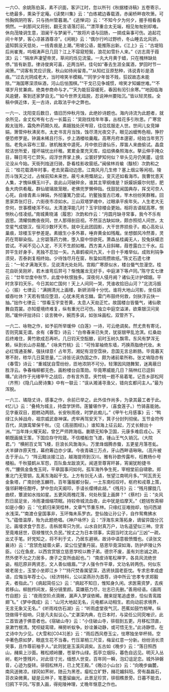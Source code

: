<!-- { "loadSidebar": true } -->
一六○、余姚陈伯英，素不识面，客沪江时，忽以所刊《秋据楼诗稿》五卷寄示，七绝最多，熏染于定庵。《读樊川集》云：“白练裙边春载酒，赤阑桥畔夜吹箫。可怜胸佩阴符客，只与扬州管暮潮。”《逃惮词》云：“不知今夕为何夕，握手相看各惘然。一刹那间又将别，翻无言语落灯前。”“漂萍重合太无端，相见匆匆别却难。休向茂陵诇生意，泪阑干与梦阑干。”“故将片语与回肠，一掷成枭事可伤。追起花间十年梦，客心凉甚酒尊凉”。《闲眺》云：“偶尔行吟过野桥，冬山睡去北风骄。遥知鹊没天低处，一线青痕是上潮。”用坡公语，能推陈出新。《江上》云：“古堤陷后尚崔嵬，呜咽涛声日几回？江上不容窥短鬓，浪花如雪扑人来。”《访志周于葭滨》云：“隔岸声凄望帝灵，草间的烁见流萤。一丸大月黄于蜡，只在槐林缺处停。”皆有新意。律诗俊爽可喜，近两当轩。佳句如“春去生涯全属酒，梦回时节一闻箫。”“词客有灵应识我，秋山如待尚留青。”“从知红豆原愁种，讳说青衫是酒痕。”“过去光阴成老大，当时啼笑半模糊。”“同学少年皆不贱，狂奴故态未能除。”“海国寒深须纵酒，河山后怯围棋。”“干戈已见争城惯，啼笑才知媚世难。”“不堪岁月贫兼病，绝类参商命与才。”“天为能狂容缓死，春因有闰引余寒。”“地因临海风逾健，客到还家梦自无。”“如今世界无瓯脱，忍说神州要陆沉。”皆以轻灵胜。全稿中俱近体，无一古诗，此取法乎中之弊也。

一六一、沈阳变后数日，值旧历仲秋月蚀，此绝妙诗题也。海内诗流为此题者，就余所见，金丈松岑有七古一长篇云：“吴刚伐桂年年事，丛桂花多引秋思。广寒宫殿太珑玲，霜免杵药期久视。素娥独处厌岑寂，往往炫服走人世。世间儿女竞婵娟，箫管仲秋沸吴市。太史书言月当蚀，蚀尽清光夜交子。眼见凶蟆怖色相，狰狞便恐修罗是。钟漏未稀且行乐，步上酒楼啖羹胾。高寒月府本邃密，经始当年劳万指。老免从容布三窟，骇机触发中逵死。月中依旧谱仙乐，厚笛人来曲偷试。晶盘皎洁世所爱，撞坏端忧出纤稚。累累金栗充天库，焰焰佛桑照海水。拏云伸手掩众目，鞾日弯弓亡羿矢。阎浮世界掌上换，尘寰好梦知何似？举头见月仍笑靥，诅信沦没从今始。天街列烛送归骑，卧看桂影收窗纸。”闽侯林肖蝓（黻桢）次韵和之云：“桂花载酒年时事，老去吴霜动边思。江南风月几生修？塞上烟尘等闲视。陵历斗蚀天之过，占候前知未来世。蔽亏未用慨胡尘，变灭还如看海市。我曹忧患天人集，才愧纵横玉川子。哀此山河破碎余，谁其主宰纲维是？妖嫫妖嫫尔何怒，肥鱼大肉供肴胾。群仙玻璃故笼眼，老佛兜罗懒伸指。伐鼓犹闻国典存，挥戈可奈人心死。自缘青素斗婵娟，外彻藩篱乃尝试。钓鳘独茧古已难，竿木纷纷笑群稚。回思家弄张灯日，六街夜市凉如水。三山双塔梦魂中，过眼承平疾年矢。人生老大无奈何，世事模棱浑不似。太清渣滓能几时？玉宇琼楼会更始。相将吉语赋高寒，恻恻秋心怪凌纸。”南城黄晓浦（履思）次韵和作云：“月圆月缺寻常事，我今不乐有遐思。清耀倘教夜夜同，世人那得剖目视。不然亘古缺如玦，颇亦照彻人间世。太空星气成银汉，恒河沙数环天市。就中无此团园影，大干世界损些子。痴心高处认巢痕，琼楼玉宇参差是。素娥生小多外慕，唾弃黄金如残胾。坐想御风冷然善，灵药在笥聊染指。上穷碧落药力微，堕入窟中惊欲死。萧森丛桂阗无人，狡兔妖蟆恣尝试。不闻不见心入定，不灭不生颜如稚。西方美人目斜睇，葭苍露白三千水。后羿平生好身手，羌独不忍加一矢。九皋鹤唳间九天，十目十手难举似。成败利钝争须臾，否泰剥复相终始。少待蚀尽月在窗，秋蛩如雨攒故纸。”陈丈石遗七律云：“一轮才满海天东，见说清光处处同。宫殿广寒原似水，楼台蜃气忽漫空。桂花自斫吴刚斧，若木谁弯后羿弓？惭愧屠龙无好手，中庭涕下等卢同。”陈守玄七律云：“廿年廿度中秋节，此度中秋恨独多。深夜何人侵月阙？诸仙无计护嫦娥。平时贪享钧天乐，今日其如亡国何！天上人间同一哭，凭谁收拾旧山河？”北流冯振心（振）七律云：“满拥清光上画楼，新妍消得十分忧。谁将大地山河影，坐任妖蟆吞吐休？天若有情应堕泪，心犹未死肯忘雠。雷门布鼓终何救，剑抉浮云快一抽。”拙作七律云：“惊看玉宇变苍黄，太息人天劫正忙。故国楼台皆蜃气，诸仙歌舞自霓裳。亦知蹙境终难复，纵有重光已可伤。独立中庭空溢涕，欲乘银汉问吴刚。”瑗仲评拙诗曰：谈言微中，婉而多讽，如张垛画松，双管齐下。

一六二、咏物之作，如予前所举瑗仲《白莲》一诗，可云绝调矣。然尤贵有寄讬，否则究属无谓。余有《春雪》诗云：“白帝春来已失灵，犹驱银甲乱沧溟。红桑劫后终难住，黄竹歌成忍再听。几日钧天空酝酿，前时玉树久飘零。东风有梦浑无赖，纵到长山亦易醒。”《咏夹竹桃》云：“可怜翠袖倚东墙，巧换燕脂绝代妆。未必红情通圣解，强扶绿意亻占年芳。湘妃有泪空霑袂，息国无言总断肠。毕竟暮天寒不耐，秾华几日莫思量。”二诗皆讬讽伪国之作，颇为诸前辈所称。张丈墒隐亦有《春雪》诗云：“重城犹自雪纷纷，匝地浓阴不可分。轻薄因风随舞絮，迷离蔽日胜浮云。争春梅柳都无色，画粉楼台自策勋。毕竟寒威能几日？隔林红已逗斜曛。”此诗作于光绪甲午之战后，亦有言外意。夹竹桃一题不易着笔，记吾乡邵松阿（齐熊）《隐几山房诗集》中有一联云：“误从湘浦寻渔父，错向玄都问主人。”最为浑脱。

一六三、璚隐丈诗，感事之作，余前已举之。此外佳作尚多，为录其最工者于此。《忆儿》云：“叠椅为城主，持盘学饼师。莲饕堪作字，（喜食莲子。）竹骑喜能驰。见字垂双目，题糕动两颐。长安秋雨夜，时梦此痴儿。”《甲午七月感事》云：“鸭绿江头掉战舟，祖宗威武奋神谋。虎牢再驾安天下，箕子分封列彻侯。玉节金符传百代，凤旗鸾辇保千秋。（见《高丽图经》。）谁知海上征云起，万丈长鲸出十洲。”“当年烽火耀天起，曾乞严师跨海临。蒯聩无知争卫国，元康多难启戎心。天朝既画擒王策，下国应存守险箴。不信楼船忽飞渡，锺山王气久销沉。（大院君。”）“横舸百丈驾飞楼，巨浪长风渤海头。万里烽烟腾赤蜃，五更星月落苍虬。犬羊肆诈原天性，幕府筹边亦少谋。今夜青磷三万点，牙山西畔语啾啾。（高升被击于牙山。”）“阵云黯淡接江边，越海提师到汉川。雅有孙歆传露布，枉教杨仆号楼船。千秋猿鹤从军怨，百队鱼龙跋浪天。闻道至尊宵旰甚，宵阑犹盼捷书传。”“腰佩金鱼曳玉珂，平章国事问如何。孤军海外争生死，宰相堂前自啸歌。郑重北门无管钥，乱离东海起干戈。上方有剑无人请，怅望江南明月多。”“阿瓦贡无金象塔，广南封绝玉麟符。百年藩服都分裂，一土东南枉叹吁。枢府和戎尊上策，强邻鼾睡任酣呼。梦中忽向天阍叩，手请长缨缚此胡。”《残月》云：“残月朦胧几曲棂，簟波如水烛如星。五更风雨槐花落，何处秋萤上画屏？”《蔡村》云：“炎风烈日屈足坐，冷雨凄烟缩项眠。持较帝城流血夜，此中犹是焰摩天。”《题钱牧斋柳如是小像》云：“化鹤归来哭桂林，文章气节重东林。只缘红豆难抛却，怕问西湖水浅深。”“南渡仓皇国事非，玉环悔未系罗衣。登仙独让孙公子，自作鸳鸯拂水飞。”蕴借温厚，殆为此题绝唱。《神户咏怀》云：“浮海东来落拓身，谪留异国分沉沦。画墁求食宁吾志，击柝居卑只为贫。山水自封真万户，功名遥望似三神。空言至竟难拯世，窃禄惟忧久负民。”按丈之为日本领事，实因当时沈北山“三凶”一疏，出丈手笔。奸党知之，将不利于丈，乃居东避祸，故诗中语意极愤慨也。《读张文襄诗》云：“宫禁危疑厝火薪，梁公位望重丹宸。慈恩毕竟深如海，防护庐陵让外臣。（公在鱼皮，以西宫赏银立慈恩学校以教子弟。德宗不废，虽有刘忠诚之疏，然外使不允之力居多，庚子之变所由起也。”）“南皮诗笔松禅字，各具风流绝世姿。相厄原非两贤志，文人善似蛾眉。”“才人强令作平章，文功名转两伤。何似东坡老居士，玉堂小坐即江乡？”“持尺焚香属望深，选贤扶国老臣忱。专求忠孝成虚语，应悔当年荐士心。（经济特科，公以梁燕孙为首荐，诗中所云‘忠孝专求郑毅夫，者指此。”）《病起简任公》云：“病起不知日，惟知身久闲。求医需资梦，去疾若移山。柳脱栉间发，葵分镜里颜。莫嫌筋力尽，壮志已先删。”善用经语。《画雨竹自题》云：“夜雨空阶点滴微，漏声入梦误依稀。醒来捉笔追虚景，恰似青鸾踏翅飞。”《梦中偶成》云：“山河大地起无名，元电都从动相生。若向动前求境界，无言无象又无名。”《听雨戏仿石湖》云：“听雨虚堂夜气沉，芭蕉如鼓竹梢琴。纵饶做得千般响，只是凡夫拟议心。”丈湛深内典，在日本时，与梁任公同究唯识，此二首皆通于佛意者也。《宿破山寺》云：“小住破山寺，徘徊到五更。月移松顶直，泉漱竹根清。梵呗疑鸾啸，禅房听蚁争。妙诠兼动静，或可悟无生。”此诗静悟，在丈诗中为少见。《大雪和[C043]恙》云：“雨后西风卷玉尘，怯寒独坐举杯频。空中著色原如梦，眼底生花不当春。竹压翠梢三尺亚，梅呈红意一分新。纷纷消长须臾事，且作尊前袖手人。”此则犹是玉溪风调矣。五古如《晚步》云：“落日照西山，赭紫上沙面。稚松顺岭腰，苍翠作山绿。孤亭立烟际，暮色自远见。明灭入丛树，乾叶堕残片。对此径寸光，缅想人世变。百年同一瞬，泡幻诅足恋。城外钟磐音，心迹为旋转。徘徊松林月，已上梵王殿。”《晚过小山台》云：“向晚步幽麓，南风送微凉。绿冈如荠树，随云为黑苍。瘿松立旷野，赭花媚斜阳。旁有磊磊石，苔衣染微黄。疑是云林子，笔墨留幽光。此景足珍赏，徘徊樵景旁。日暮不能去，归鸦下平冈。”写景入画，得宛陵神理，丈晚年惬意之作也。

